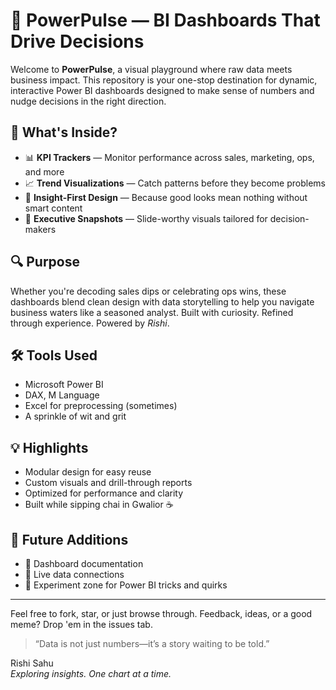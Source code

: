# 🚀 PowerPulse — BI Dashboards That Drive Decisions

Welcome to **PowerPulse**, a visual playground where raw data meets business impact. This repository is your one-stop destination for dynamic, interactive Power BI dashboards designed to make sense of numbers and nudge decisions in the right direction.

## 🎯 What's Inside?

- 📊 **KPI Trackers** — Monitor performance across sales, marketing, ops, and more
- 📈 **Trend Visualizations** — Catch patterns before they become problems
- 🧠 **Insight-First Design** — Because good looks mean nothing without smart content
- 💼 **Executive Snapshots** — Slide-worthy visuals tailored for decision-makers

## 🔍 Purpose

Whether you're decoding sales dips or celebrating ops wins, these dashboards blend clean design with data storytelling to help you navigate business waters like a seasoned analyst. Built with curiosity. Refined through experience. Powered by *Rishi*.

## 🛠️ Tools Used

- Microsoft Power BI  
- DAX, M Language  
- Excel for preprocessing (sometimes)  
- A sprinkle of wit and grit

## 💡 Highlights

- Modular design for easy reuse  
- Custom visuals and drill-through reports  
- Optimized for performance and clarity  
- Built while sipping chai in Gwalior ☕

## 📌 Future Additions

- 📂 Dashboard documentation  
- 🔄 Live data connections  
- 🧪 Experiment zone for Power BI tricks and quirks

---

Feel free to fork, star, or just browse through. Feedback, ideas, or a good meme? Drop 'em in the issues tab.

> “Data is not just numbers—it’s a story waiting to be told.”

Rishi Sahu  
*Exploring insights. One chart at a time.*
